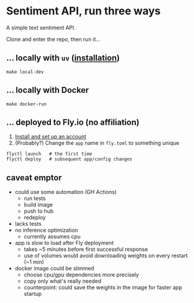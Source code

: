 # Sentiment API, run three ways

A simple text sentiment API. 

Clone and enter the repo, then run it...

## ... locally with `uv` ([installation](https://docs.astral.sh/uv/getting-started/installation/))

```shell
make local-dev
```

## ... locally with Docker

```shell
make docker-run
```

## ... deployed to Fly.io (no affiliation)

1. [Install and set up an account](https://fly.io/docs/getting-started/)
2. (Probably?) Change the `app` name in `fly.toml` to something unique

```shell
flyctl launch   # the first time
flyctl deploy   # subsequent app/config changes
```

## caveat emptor

- could use some automation (GH Actions)
    - run tests
    - build image
    - push to hub
    - redeploy
- lacks tests 
- no inference optimization
    - currently assumes cpu
- app is slow to load after Fly deployment
    - takes ~5 minutes before first successful response 
    - use of volumes would avoid downloading weights on every restart (~1 min) 
- docker image could be slimmed
    - choose cpu/gpu dependencies more precisely
    - copy only what's really needed
    - counterpoint: could save the weights in the image for faster app startup
